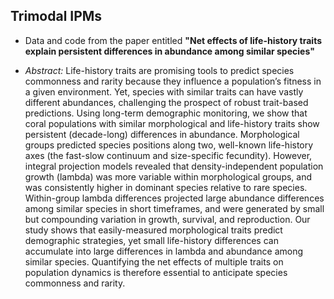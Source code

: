 ## Trimodal IPMs

- Data and code from the paper entitled **"Net effects of life-history traits explain persistent differences in abundance among similar species"**

- *Abstract:* Life-history traits are promising tools to predict species commonness and rarity because they influence a population’s fitness in a given environment. Yet, species with similar traits can have vastly different abundances, challenging the prospect of robust trait-based predictions. Using long-term demographic monitoring, we show that coral populations with similar morphological and life-history traits show persistent (decade-long) differences in abundance. Morphological groups predicted species positions along two, well-known life-history axes (the fast-slow continuum and size-specific fecundity). However, integral projection models revealed that density-independent population growth (lambda) was more variable within morphological groups, and was consistently higher in dominant species relative to rare species. Within-group lambda differences projected large abundance differences among similar species in short timeframes, and were generated by small but compounding variation in growth, survival, and reproduction. Our study shows that easily-measured morphological traits predict demographic strategies, yet small life-history differences can accumulate into large differences in lambda and abundance among similar species. Quantifying the net effects of multiple traits on population dynamics is therefore essential to anticipate species commonness and rarity. 
